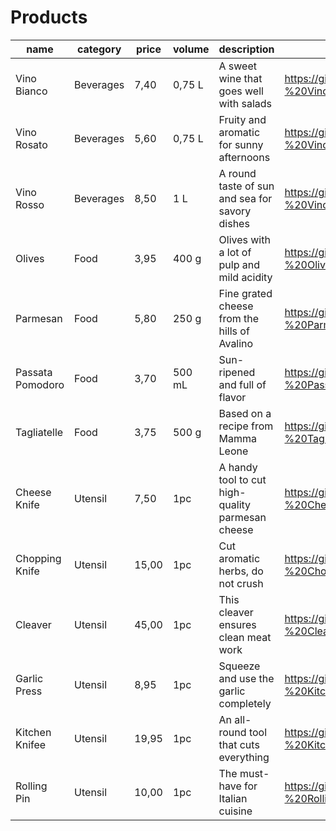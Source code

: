 # Products

| name | category | price | volume | description | image |
| --- | --- | --- | --- | --- | --- |
| Vino Bianco | Beverages | 7,40 | 0,75 L | A sweet wine that goes well with salads | https://github.com/madeinouweland/gennaroshop/blob/main/products/B%20-%20Vino%20Bianco.png |
| Vino Rosato | Beverages | 5,60 | 0,75 L | Fruity and aromatic for sunny afternoons | https://github.com/madeinouweland/gennaroshop/blob/main/products/B%20-%20Vino%20Rosato.png |
| Vino Rosso | Beverages | 8,50 | 1 L | A round taste of sun and sea for savory dishes | https://github.com/madeinouweland/gennaroshop/blob/main/products/B%20-%20Vino%20Rosso.png |
| Olives | Food | 3,95 | 400 g | Olives with a lot of pulp and mild acidity | https://github.com/madeinouweland/gennaroshop/blob/main/products/F%20-%20Olives.png |
| Parmesan | Food | 5,80 | 250 g | Fine grated cheese from the hills of Avalino | https://github.com/madeinouweland/gennaroshop/blob/main/products/F%20-%20Parmesan.png |
| Passata Pomodoro | Food | 3,70 | 500 mL | Sun-ripened and full of flavor | https://github.com/madeinouweland/gennaroshop/blob/main/products/F%20-%20Passata%20di%20pomodoro.png |
| Tagliatelle | Food | 3,75 | 500 g | Based on a recipe from Mamma Leone | https://github.com/madeinouweland/gennaroshop/blob/main/products/F%20-%20Tagliatelle.png |
| Cheese Knife | Utensil | 7,50 | 1pc | A handy tool to cut high-quality parmesan cheese | https://github.com/madeinouweland/gennaroshop/blob/main/products/U%20-%20Cheese%20Knife.png |
| Chopping Knife | Utensil | 15,00 | 1pc | Cut aromatic herbs, do not crush | https://github.com/madeinouweland/gennaroshop/blob/main/products/U%20-%20Chopping%20Knife.png |
| Cleaver | Utensil | 45,00 | 1pc | This cleaver ensures clean meat work | https://github.com/madeinouweland/gennaroshop/blob/main/products/U%20-%20Cleaver.png | https://github.com/madeinouweland/gennaroshop/blob/main/products/U%20-%20Garlic%20Press.png |
| Garlic Press | Utensil | 8,95 | 1pc | Squeeze and use the garlic completely | https://github.com/madeinouweland/gennaroshop/blob/main/products/U%20-%20Kitchen%20Knife.png |
| Kitchen Knifee | Utensil | 19,95 | 1pc |An all-round tool that cuts everything | https://github.com/madeinouweland/gennaroshop/blob/main/products/U%20-%20Kitchen%20Knife.png |
| Rolling Pin | Utensil | 10,00 | 1pc | The must-have for Italian cuisine | https://github.com/madeinouweland/gennaroshop/blob/main/products/U%20-%20Rolling%20pin.png |
